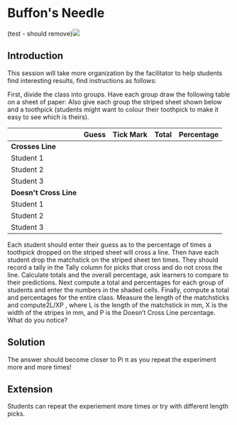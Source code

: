 # Buffon's Needle

(test - should remove)<img src="../../images/buffons-needle-1.png" />

## Introduction

This session will take more organization by the facilitator to help students find interesting results, find instructions as follows:

First, divide the class into groups. Have each group draw the following table on a sheet of paper: Also give each group the striped sheet shown below and a toothpick (students might want to colour their toothpick to make it easy to see which is theirs).

|                        | Guess | Tick Mark | Total | Percentage |
| ---------------------- | ----- | --------- | ----- | ---------- |
| **Crosses Line**       |       |           |       |            |
| Student 1              |       |           |       |            |
| Student 2              |       |           |       |            |
| Student 3              |       |           |       |            |
| **Doesn't Cross Line** |       |           |       |            |
| Student 1              |       |           |       |            |
| Student 2              |       |           |       |            |
| Student 3              |       |           |       |            |

Each student should enter their guess as to the percentage of times a toothpick dropped on the striped sheet will cross a line. Then have each student drop the matchstick on the striped sheet ten times. They should record a tally in the Tally column for picks that cross and do not cross the line. Calculate totals and the overall percentage, ask learners to compare to their predictions. Next compute a total and percentages for each group of students and enter the numbers in the shaded cells. Finally, compute a total and percentages for the entire class. Measure the length of the matchsticks and compute2L/XP , where L is the length of the matchstick in mm, X is the width of the stripes in mm, and P is the Doesn’t Cross Line percentage. What do you notice?

## Solution

The answer should become closer to Pi π as you repeat the experiment more and more times!

## Extension

Students can repeat the experiement more times or try with different length picks.

